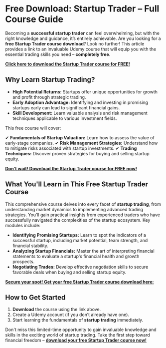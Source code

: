 # Free Download: Startup Trader – Full Course Guide

Becoming a **successful startup trader** can feel overwhelming, but with the right knowledge and guidance, it’s entirely achievable. Are you looking for a **free Startup Trader course download**? Look no further! This article provides a link to an invaluable Udemy course that will equip you with the essential trading skills you need – **completely free**.

[**Click here to download the Startup Trader course for FREE!**](https://udemywork.com/startup-trader)

## Why Learn Startup Trading?

*   **High Potential Returns:** Startups offer unique opportunities for growth and profit through strategic trading.
*   **Early Adoption Advantage:** Identifying and investing in promising startups early can lead to significant financial gains.
*   **Skill Development:** Learn valuable analysis and risk management techniques applicable to various investment fields.

This free course will cover:

✔ **Fundamentals of Startup Valuation:** Learn how to assess the value of early-stage companies.
✔ **Risk Management Strategies:** Understand how to mitigate risks associated with startup investments.
✔ **Trading Techniques:** Discover proven strategies for buying and selling startup equity.

[**Don't wait! Download the Startup Trader course for FREE now!**](https://udemywork.com/startup-trader)

## What You'll Learn in This Free Startup Trader Course

This comprehensive course delves into every facet of **startup trading**, from understanding market dynamics to implementing advanced trading strategies. You’ll gain practical insights from experienced traders who have successfully navigated the complexities of the startup ecosystem. Key modules include:

*   **Identifying Promising Startups:** Learn to spot the indicators of a successful startup, including market potential, team strength, and financial stability.
*   **Analyzing Startup Financials:** Master the art of interpreting financial statements to evaluate a startup's financial health and growth prospects.
*   **Negotiating Trades:** Develop effective negotiation skills to secure favorable deals when buying and selling startup equity.

[**Secure your spot! Get your free Startup Trader course download here:**](https://udemywork.com/startup-trader)

## How to Get Started

1.  **Download** the course using the link above.
2.  Create a Udemy account (if you don’t already have one).
3.  Start learning the fundamentals of **startup trading** immediately.

Don't miss this limited-time opportunity to gain invaluable knowledge and skills in the exciting world of startup trading. Take the first step toward financial freedom – **[download your free Startup Trader course now!](https://udemywork.com/startup-trader)**
